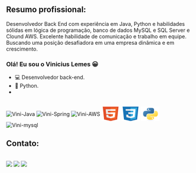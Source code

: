 ## Resumo profissional:
  Desenvolvedor Back End com experiência em Java, Python e habilidades sólidas em lógica de programação, banco de dados MySQL e SQL Server e Clound AWS. Excelente habilidade de comunicação e trabalho em equipe. Buscando uma posição desafiadora em uma empresa dinâmica e em crescimento.

### Olá! Eu sou o Vinicius Lemes 😀
- 💻 Desenvolvedor back-end.
- 🐍 Python.
- 


<div style="display: inline_block"><br>
  <img align="center" alt="Vini-Java" height="40" width="40" src="https://user-images.githubusercontent.com/115731879/225053668-91d78fb6-80a6-4b20-80a3-832a0e5a77af.png">
  <img align="center" alt="Vini-Spring" height="40" width="40" src="https://user-images.githubusercontent.com/115731879/225051611-a103938e-dc85-49cf-ad7e-215d2842f843.png">
  <img align="center" alt="Vini-AWS" height="40" width="50" src="https://user-images.githubusercontent.com/115731879/225056291-a25d0d5f-3936-4c5b-aeb7-67bad34973e6.png">
  <img align="center" alt="Vini-HTML" height="40" width="50" src="https://raw.githubusercontent.com/devicons/devicon/master/icons/html5/html5-original.svg">
  <img align="center" alt="Vini-CSS" height="40" width="50" src="https://raw.githubusercontent.com/devicons/devicon/master/icons/css3/css3-original.svg">
  <img align="center" alt="Vini-Python" height="40" width="50" src="https://raw.githubusercontent.com/devicons/devicon/master/icons/python/python-original.svg">
  <img align="center" alt="Vini-mysql" height="40" width="50" src="https://user-images.githubusercontent.com/115731879/225057686-0213b1be-ce25-4f8b-9a8a-6a10fbdc1ebd.png">
  <br>
</div>
  
  ## Contato:
 
<div> 
<br>
  <a href="https://www.linkedin.com/in/vinicius-lemes-7b8421230/" target="_blank"><img src="https://img.shields.io/badge/-LinkedIn-%230077B5?style=for-the-badge&logo=linkedin&logoColor=white" target="_blank"></a> 
  <a href="https://www.instagram.com/vini_lemes_07/" target="_blank"><img src="https://img.shields.io/badge/-Instagram-%23E4405F?style=for-the-badge&logo=instagram&logoColor=white" target="_blank"></a>
  <a href = "mailto:vinikjhgfds@gmail.com" target="_blank"><img src="https://img.shields.io/badge/-Gmail-%23333?style=for-the-badge&logo=gmail&logoColor=white" target="_blank"></a>
</div>
